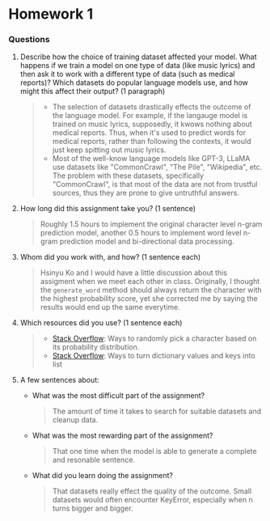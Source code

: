 # Homework 1
### Questions

1. Describe how the choice of training dataset affected your model. What happens if we train a model on one type of data (like music lyrics) and then ask it to work with a different type of data (such as medical reports)? Which datasets do popular language models use, and how might this affect their output? (1 paragraph)
    >- The selection of datasets drastically effects the outcome of the language model. For example, if the langauge model is trained on music lyrics, supposedly, it kwows nothing about medical reports. Thus, when it's used to predict words for medical reports, rather than following the contexts, it would just keep spitting out music lyrics.
    >- Most of the well-know language models like GPT-3, LLaMA use datasets like "CommonCrawl", "The Pile", "Wikipedia", etc. The problem with these datasets, specifically "CommonCrawl", is that most of the data are not from trustful sources, thus they are prone to give untruthful answers.

2. How long did this assignment take you? (1 sentence)
    > Roughly 1.5 hours to implement the original character level n-gram prediction model, another 0.5 hours to implement word level n-gram prediction model and bi-directional data processing.

3. Whom did you work with, and how? (1 sentence each)
    > Hsinyu Ko and I would have a little discussion about this assigment when we meet each other in class. Originally, I thought the `generate_word` method should always return the character with the highest probability score, yet she corrected me by saying the results would end up the same everytime.

4. Which resources did you use? (1 sentence each)
    >- [Stack Overflow](https://stackoverflow.com/a/41852266/27310118): Ways to randomly pick a character based on its probability distribution.
    >- [Stack Overflow](https://stackoverflow.com/a/55481809/27310118): Ways to turn dictionary values and keys into list

5. A few sentences about:
    - What was the most difficult part of the assignment?
        > The amount of time it takes to search for suitable datasets and cleanup data.
    - What was the most rewarding part of the assignment?
        > That one time when the model is able to generate a complete and resonable sentence.
    - What did you learn doing the assignment?
        > That datasets really effect the quality of the outcome. Small datasets would often encounter KeyError, especially when n turns bigger and bigger.